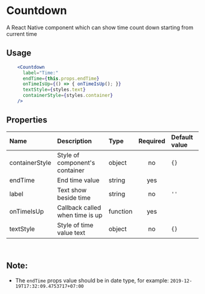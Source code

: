 # Countdown
A React Native component which can show time count down starting from current time


## Usage

```jsx
    <Countdown
      label="Time:"
      endTime={this.props.endTime}
      onTimeIsUp={() => { onTimeIsUp(); }}
      textStyle={styles.text}
      containerStyle={styles.container}
    />
```

## Properties

 Name           | Description                                 | Type     | Required  | Default value   
:---------------|:------------------------------------------- |:---------|:---------:|:--------------
 containerStyle        | Style of component's container                    | object   | no       |  `{}`         
 endTime       | End time value                 | string  | yes          |           
 label        | Text show beside time      | string | no       | `''`          
 onTimeIsUp           | Callback called when time is up                          | function  | yes          |           
 textStyle         | Style of time value text                       | object  | no          | `{}`                
 

```


```


## Note:
* The `endTime` props value should be in date type, for example: `2019-12-19T17:32:09.4753717+07:00
`